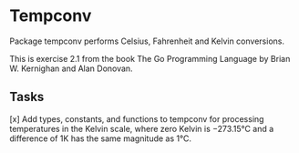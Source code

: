 # Tempconv

Package tempconv performs Celsius, Fahrenheit and Kelvin conversions.

This is exercise 2.1 from the book The Go Programming Language by Brian W. Kernighan and Alan Donovan.

## Tasks

[x] Add types, constants, and functions to tempconv for processing temperatures in the Kelvin scale, where zero Kelvin is −273.15°C and a difference of 1K has the same magnitude as 1°C.
